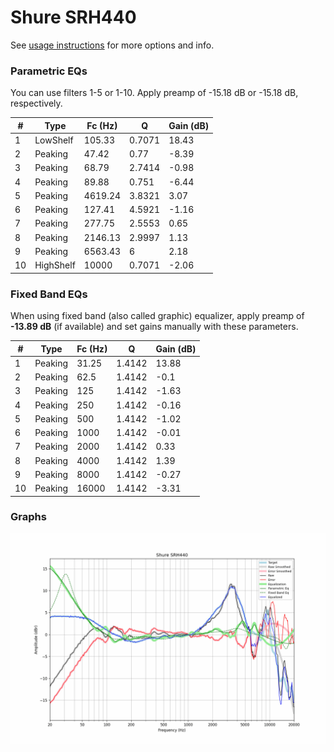 # Shure SRH440
See [usage instructions](https://github.com/jaakkopasanen/AutoEq#usage) for more options and info.

### Parametric EQs
You can use filters 1-5 or 1-10. Apply preamp of -15.18 dB or -15.18 dB, respectively.

|   # | Type      |   Fc (Hz) |      Q |   Gain (dB) |
|-----|-----------|-----------|--------|-------------|
|   1 | LowShelf  |    105.33 | 0.7071 |       18.43 |
|   2 | Peaking   |     47.42 | 0.77   |       -8.39 |
|   3 | Peaking   |     68.79 | 2.7414 |       -0.98 |
|   4 | Peaking   |     89.88 | 0.751  |       -6.44 |
|   5 | Peaking   |   4619.24 | 3.8321 |        3.07 |
|   6 | Peaking   |    127.41 | 4.5921 |       -1.16 |
|   7 | Peaking   |    277.75 | 2.5553 |        0.65 |
|   8 | Peaking   |   2146.13 | 2.9997 |        1.13 |
|   9 | Peaking   |   6563.43 | 6      |        2.18 |
|  10 | HighShelf |  10000    | 0.7071 |       -2.06 |

### Fixed Band EQs
When using fixed band (also called graphic) equalizer, apply preamp of **-13.89 dB** (if available) and set gains manually with these parameters.

|   # | Type    |   Fc (Hz) |      Q |   Gain (dB) |
|-----|---------|-----------|--------|-------------|
|   1 | Peaking |     31.25 | 1.4142 |       13.88 |
|   2 | Peaking |     62.5  | 1.4142 |       -0.1  |
|   3 | Peaking |    125    | 1.4142 |       -1.63 |
|   4 | Peaking |    250    | 1.4142 |       -0.16 |
|   5 | Peaking |    500    | 1.4142 |       -1.02 |
|   6 | Peaking |   1000    | 1.4142 |       -0.01 |
|   7 | Peaking |   2000    | 1.4142 |        0.33 |
|   8 | Peaking |   4000    | 1.4142 |        1.39 |
|   9 | Peaking |   8000    | 1.4142 |       -0.27 |
|  10 | Peaking |  16000    | 1.4142 |       -3.31 |

### Graphs
![](./Shure%20SRH440.png)
